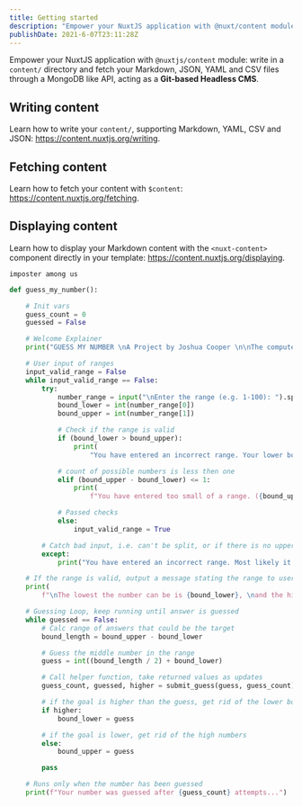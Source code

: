```yaml
---
title: Getting started
description: "Empower your NuxtJS application with @nuxt/content module: write in a content/ directory and fetch your Markdown, JSON, YAML and CSV files through a MongoDB like API, acting as a Git-based Headless CMS."
publishDate: 2021-6-07T23:11:28Z
---
```


Empower your NuxtJS application with `@nuxtjs/content` module: write in a `content/` directory and fetch your Markdown, JSON, YAML and CSV files through a MongoDB like API, acting as a **Git-based Headless CMS**.

## Writing content

Learn how to write your `content/`, supporting Markdown, YAML, CSV and JSON: https://content.nuxtjs.org/writing.

## Fetching content

Learn how to fetch your content with `$content`: https://content.nuxtjs.org/fetching.

## Displaying content

Learn how to display your Markdown content with the `<nuxt-content>` component directly in your template: https://content.nuxtjs.org/displaying.

```
imposter among us
```

```py
def guess_my_number():

    # Init vars
    guess_count = 0
    guessed = False

    # Welcome Explainer
    print("GUESS MY NUMBER \nA Project by Joshua Cooper \n\nThe computer will try to guess your number... \nPlease enter a range of numbers which includes your number. \nIf you choose the number 49, enter 1-100.")

    # User input of ranges
    input_valid_range = False
    while input_valid_range == False:
        try:
            number_range = input("\nEnter the range (e.g. 1-100): ").split("-")
            bound_lower = int(number_range[0])
            bound_upper = int(number_range[1])

            # Check if the range is valid
            if (bound_lower > bound_upper):
                print(
                    "You have entered an incorrect range. Your lower bound is greater than your upper bound.")

            # count of possible numbers is less then one
            elif (bound_upper - bound_lower) <= 1:
                print(
                    f"You have entered too small of a range. ({bound_upper - bound_lower} possible)")

            # Passed checks
            else:
                input_valid_range = True

        # Catch bad input, i.e. can't be split, or if there is no upper or lower bounds
        except:
            print("You have entered an incorrect range. Most likely it was a formatting issue, ranges must be entered exactly '1-100' and do not support negative numbers.")

    # If the range is valid, output a message stating the range to user.
    print(
        f"\nThe lowest the number can be is {bound_lower}, \nand the highest number can be {bound_upper - 1}.")

    # Guessing Loop, keep running until answer is guessed
    while guessed == False:
        # Calc range of answers that could be the target
        bound_length = bound_upper - bound_lower

        # Guess the middle number in the range
        guess = int((bound_length / 2) + bound_lower)

        # Call helper function, take returned values as updates
        guess_count, guessed, higher = submit_guess(guess, guess_count)

        # if the goal is higher than the guess, get rid of the lower bound
        if higher:
            bound_lower = guess

        # if the goal is lower, get rid of the high numbers
        else:
            bound_upper = guess

        pass

    # Runs only when the number has been guessed
    print(f"Your number was guessed after {guess_count} attempts...")

```
